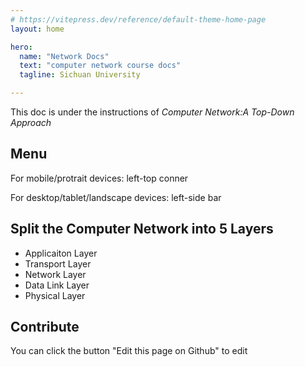 ```yaml
---
# https://vitepress.dev/reference/default-theme-home-page
layout: home

hero:
  name: "Network Docs"
  text: "computer network course docs"
  tagline: Sichuan University

---
```



This doc is under the instructions of *Computer Network:A Top-Down Approach*

## Menu
For mobile/protrait devices: left-top conner

For desktop/tablet/landscape devices: left-side bar

## Split the Computer Network into 5 Layers
- Applicaiton Layer
- Transport Layer
- Network Layer
- Data Link Layer
- Physical Layer

## Contribute
You can click the button "Edit this page on Github" to edit